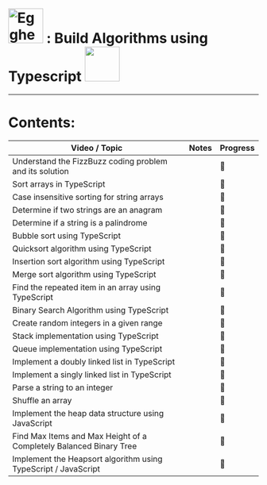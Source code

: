 # <img src="https://avatars0.githubusercontent.com/u/5975001" alt="Egghead" height="70"> : Build Algorithms using Typescript <img src="https://d2eip9sf3oo6c2.cloudfront.net/series/square_covers/000/000/128/full/EGH_TS-Algorithms.png?1496692245" height="70">

---

# Contents:
| Video / Topic                                                      | Notes | Progress |
| ------------------------------------------------------------------ | ----- | -------- |
| Understand the FizzBuzz coding problem and its solution            |       | 🔲       |
| Sort arrays in TypeScript                                          |       | 🔲       |
| Case insensitive sorting for string arrays                         |       | 🔲       |
| Determine if two strings are an anagram                            |       | 🔲       |
| Determine if a string is a palindrome                              |       | 🔲       |
| Bubble sort using TypeScript                                       |       | 🔲       |
| Quicksort algorithm using TypeScript                               |       | 🔲       |
| Insertion sort algorithm using TypeScript                          |       | 🔲       |
| Merge sort algorithm using TypeScript                              |       | 🔲       |
| Find the repeated item in an array using TypeScript                |       | 🔲       |
| Binary Search Algorithm using TypeScript                           |       | 🔲       |
| Create random integers in a given range                            |       | 🔲       |
| Stack implementation using TypeScript                              |       | 🔲       |
| Queue implementation using TypeScript                              |       | 🔲       |
| Implement a doubly linked list in TypeScript                       |       | 🔲       |
| Implement a singly linked list in TypeScript                       |       | 🔲       |
| Parse a string to an integer                                       |       | 🔲       |
| Shuffle an array                                                   |       | 🔲       |
| Implement the heap data structure using JavaScript                 |       | 🔲       |
| Find Max Items and Max Height of a Completely Balanced Binary Tree |       | 🔲       |
| Implement the Heapsort algorithm using TypeScript / JavaScript     |       | 🔲       |




